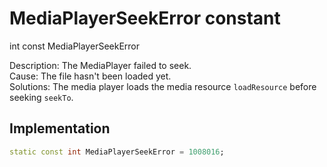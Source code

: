 


# MediaPlayerSeekError constant







int const MediaPlayerSeekError
  




<p>Description: The MediaPlayer failed to seek. <br>Cause: The file hasn't been loaded yet. <br> Solutions: The media player loads the media resource <code>loadResource</code> before seeking <code>seekTo</code>.</p>



## Implementation

```dart
static const int MediaPlayerSeekError = 1008016;
```







